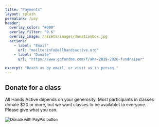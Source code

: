 ```yaml
---
title: "Payments"
layout: splash
permalink: /pay
header:
  overlay_color: "#000"
  overlay_filter: "0.6"
  overlay_image: /assets/images/donationbox.jpg
  actions:
    - label: "Email"
      url: "mailto:info@allhandsactive.org"
    - label: "Donate"
      url: "https://www.gofundme.com/f/aha-2019-2020-fundraiser"
      
excerpt: "Reach us by email, or visit us in person."
---
```


## Donate for a class
All Hands Active depends on your generosity. Most participants in classes donate $20 or more, but we want classes to be availablet to everyone. Please give what you can.
<form action="https://www.paypal.com/cgi-bin/webscr" method="post" target="_top">
<input type="hidden" name="cmd" value="_s-xclick" />
<input type="hidden" name="hosted_button_id" value="T4GRCF5FZZL3C" />
<input type="image" src="https://www.paypalobjects.com/en_US/i/btn/btn_donateCC_LG.gif" border="0" name="submit" title="PayPal - The safer, easier way to pay online!" alt="Donate with PayPal button" />
<img alt="" border="0" src="https://www.paypal.com/en_US/i/scr/pixel.gif" width="1" height="1" />
</form>


